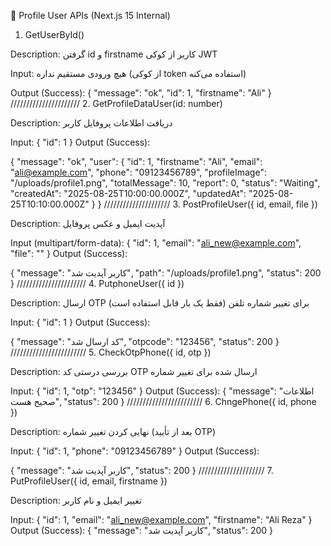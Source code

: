 📑 Profile User APIs (Next.js 15 Internal)

1. GetUserById()

Description: گرفتن id و firstname کاربر از کوکی JWT

Input: هیچ ورودی مستقیم نداره (از کوکی token استفاده می‌کنه)

Output (Success):
{
"message": "ok",
"id": 1,
"firstname": "Ali"
}
////////////////////// 2. GetProfileDataUser(id: number)

Description: دریافت اطلاعات پروفایل کاربر

Input:
{
"id": 1
}
Output (Success):

{
"message": "ok",
"user": {
"id": 1,
"firstname": "Ali",
"email": "ali@example.com",
"phone": "09123456789",
"profileImage": "/uploads/profile1.png",
"totalMessage": 10,
"report": 0,
"status": "Waiting",
"createdAt": "2025-08-25T10:00:00.000Z",
"updatedAt": "2025-08-25T10:10:00.000Z"
}
}
///////////////////// 3. PostProfileUser({ id, email, file })

Description: آپدیت ایمیل و عکس پروفایل

Input (multipart/form-data):
{
"id": 1,
"email": "ali_new@example.com",
"file": "<binary image file>"
}
Output (Success):

{
"message": "کاربر آپدیت شد",
"path": "/uploads/profile1.png",
"status": 200
}
////////////////////// 4. PutphoneUser({ id })

Description: ارسال OTP برای تغییر شماره تلفن (فقط یک بار قابل استفاده است)

Input:
{
"id": 1
}
Output (Success):

{
"message": "کد ارسال شد",
"otpcode": "123456",
"status": 200
}
//////////////////////// 5. CheckOtpPhone({ id, otp })

Description: بررسی درستی کد OTP ارسال شده برای تغییر شماره

Input:
{
"id": 1,
"otp": "123456"
}
Output (Success):
{
"message": "اطلاعات صحیح هست",
"status": 200
}
//////////////////////// 6. ChngePhone({ id, phone })

Description: نهایی کردن تغییر شماره (بعد از تأیید OTP)

Input:
{
"id": 1,
"phone": "09123456789"
}
Output (Success):

{
"message": "کاربر آپدیت شد",
"status": 200
}
///////////////////// 7. PutProfileUser({ id, email, firstname })

Description: تغییر ایمیل و نام کاربر

Input:
{
"id": 1,
"email": "ali_new@example.com",
"firstname": "Ali Reza"
}
Output (Success):
{
"message": "کاربر آپدیت شد",
"status": 200
}
